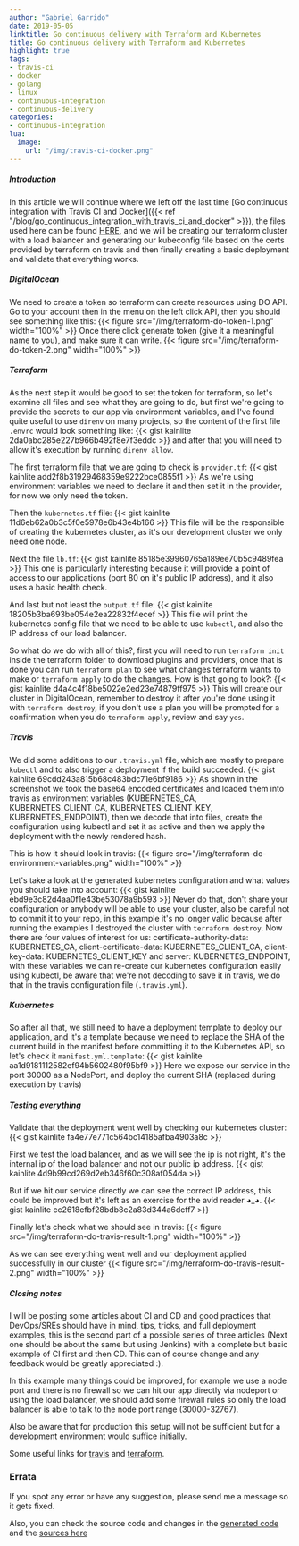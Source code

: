 ```yaml
---
author: "Gabriel Garrido"
date: 2019-05-05
linktitle: Go continuous delivery with Terraform and Kubernetes
title: Go continuous delivery with Terraform and Kubernetes
highlight: true
tags:
- travis-ci
- docker
- golang
- linux
- continuous-integration
- continuous-delivery
categories:
- continuous-integration
lua:
  image:
    url: "/img/travis-ci-docker.png"
---
```


##### **Introduction**
In this article we will continue where we left off the last time [Go continuous integration with Travis CI and Docker]({{< ref "/blog/go_continuous_integration_with_travis_ci_and_docker" >}}), the files used here can be found [HERE](https://github.com/kainlite/whatismyip-go/tree/continuos-delivery), and we will be creating our terraform cluster with a load balancer and generating our kubeconfig file based on the certs provided by terraform on travis and then finally creating a basic deployment and validate that everything works.

##### **DigitalOcean**
We need to create a token so terraform can create resources using DO API. Go to your account then in the menu on the left click API, then you should see something like this:
{{< figure src="/img/terraform-do-token-1.png" width="100%" >}}
Once there click generate token (give it a meaningful name to you), and make sure it can write.
{{< figure src="/img/terraform-do-token-2.png" width="100%" >}}

##### **Terraform**
As the next step it would be good to set the token for terraform, so let's examine all files and see what they are going to do, but first we're going to provide the secrets to our app via environment variables, and I've found quite useful to use `direnv` on many projects, so the content of the first file `.envrc` would look something like:
{{< gist kainlite 2da0abc285e227b966b492f8e7f3eddc >}}
and after that you will need to allow it's execution by running `direnv allow`.

The first terraform file that we are going to check is `provider.tf`:
{{< gist kainlite add2f8b31929468359e9222bce0855f1 >}}
As we're using environment variables we need to declare it and then set it in the provider, for now we only need the token.

Then the `kubernetes.tf` file:
{{< gist kainlite 11d6eb62a0b3c5f0e5978e6b43e4b166 >}}
This file will be the responsible of creating the kubernetes cluster, as it's our development cluster we only need one node.

Next the file `lb.tf`:
{{< gist kainlite 85185e39960765a189ee70b5c9489fea >}}
This one is particularly interesting because it will provide a point of access to our applications (port 80 on it's public IP address), and it also uses a basic health check.

And last but not least the `output.tf` file:
{{< gist kainlite 18205b3ba693be054e2ea22832f4ecef >}}
This file will print the kubernetes config file that we need to be able to use `kubectl`, and also the IP address of our load balancer.

So what do we do with all of this?, first you will need to run `terraform init` inside the terraform folder to download plugins and providers, once that is done you can run `terraform plan` to see what changes terraform wants to make or `terraform apply` to do the changes. How is that going to look?:
{{< gist kainlite d4a4c4f18be5022e2ed23e74879ff975 >}}
This will create our cluster in DigitalOcean, remember to destroy it after you're done using it with `terraform destroy`, if you don't use a plan you will be prompted for a confirmation when you do `terraform apply`, review and say `yes`.

##### **Travis**
We did some additions to our `.travis.yml` file, which are mostly to prepare `kubectl` and to also trigger a deployment if the build succeeded.
{{< gist kainlite 69cdd243a815b68c483bdc71e6bf9186 >}}
As shown in the screenshot we took the base64 encoded certificates and loaded them into travis as environment variables (KUBERNETES_CA, KUBERNETES_CLIENT_CA, KUBERNETES_CLIENT_KEY, KUBERNETES_ENDPOINT), then we decode that into files, create the configuration using kubectl and set it as active and then we apply the deployment with the newly rendered hash.

This is how it should look in travis:
{{< figure src="/img/terraform-do-environment-variables.png" width="100%" >}}

Let's take a look at the generated kubernetes configuration and what values you should take into account:
{{< gist kainlite ebd9e3c82d4aa0f1e43be53078a9b593 >}}
Never do that, don't share your configuration or anybody will be able to use your cluster, also be careful not to commit it to your repo, in this example it's no longer valid because after running the examples I destroyed the cluster with `terraform destroy`. Now there are four values of interest for us: certificate-authority-data: KUBERNETES_CA, client-certificate-data: KUBERNETES_CLIENT_CA, client-key-data: KUBERNETES_CLIENT_KEY and server: KUBERNETES_ENDPOINT, with these variables we can re-create our kubernetes configuration easily using kubectl, be aware that we're not decoding to save it in travis, we do that in the travis configuration file (`.travis.yml`).

##### **Kubernetes**
So after all that, we still need to have a deployment template to deploy our application, and it's a template because we need to replace the SHA of the current build in the manifest before committing it to the Kubernetes API, so let's check it `manifest.yml.template`:
{{< gist kainlite aa1d9181112582ef94b5602480f95bf9 >}}
Here we expose our service in the port 30000 as a NodePort, and deploy the current SHA (replaced during execution by travis)

##### **Testing everything**
Validate that the deployment went well by checking our kubernetes cluster:
{{< gist kainlite fa4e77e771c564bc14185afba4903a8c >}}

First we test the load balancer, and as we will see the ip is not right, it's the internal ip of the load balancer and not our public ip address.
{{< gist kainlite 4d9b99cd269d2eb346f60c308af054da >}}

But if we hit our service directly we can see the correct IP address, this could be improved but it's left as an exercise for the avid reader ◕_◕.
{{< gist kainlite cc2618efbf28bdb8c2a83d344a6dcff7 >}}

Finally let's check what we should see in travis:
{{< figure src="/img/terraform-do-travis-result-1.png" width="100%" >}}

As we can see everything went well and our deployment applied successfully in our cluster
{{< figure src="/img/terraform-do-travis-result-2.png" width="100%" >}}

##### **Closing notes**
I will be posting some articles about CI and CD and good practices that DevOps/SREs should have in mind, tips, tricks, and full deployment examples, this is the second part of a possible series of three articles (Next one should be about the same but using Jenkins) with a complete but basic example of CI first and then CD. This can of course change and any feedback would be greatly appreciated :).

In this example many things could be improved, for example we use a node port and there is no firewall so we can hit our app directly via nodeport or using the load balancer, we should add some firewall rules so only the load balancer is able to talk to the node port range (30000-32767).

Also be aware that for production this setup will not be sufficient but for a development environment would suffice initially.

Some useful links for [travis](https://docs.travis-ci.com/user/job-lifecycle/) and [terraform](https://www.terraform.io/docs/providers/do/r/kubernetes_cluster.html).

### Errata
If you spot any error or have any suggestion, please send me a message so it gets fixed.

Also, you can check the source code and changes in the [generated code](https://github.com/kainlite/kainlite.github.io) and the [sources here](https://github.com/kainlite/blog)
